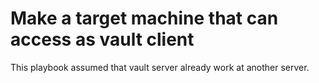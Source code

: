 # Make a target machine that can access as vault client 
This playbook assumed that vault server already work at another server.
